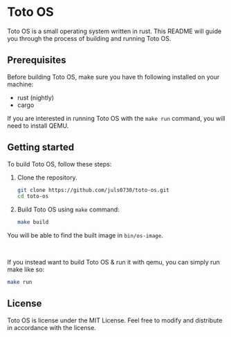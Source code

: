 # Toto OS
Toto OS is a small operating system written in rust. This README will guide you through the process of building and running Toto OS.

## Prerequisites
Before building Toto OS, make sure you have th following installed on your machine:
- rust (nightly)
- cargo

If you are interested in running Toto OS with the `make run` command, you will need to install QEMU.

## Getting started
To build Toto OS, follow these steps:

1. Clone the repository.
	 ```BASH
	 git clone https://github.com/juls0730/toto-os.git
	 cd toto-os
	 ```
2. Build Toto OS using `make` command:
	 ```BASH
	 make build
	 ```

You will be able to find the built image in `bin/os-image`.

<br/>

If you instead want to build Toto OS & run it with qemu, you can simply run make like so:
```BASH
make run
```

## License
Toto OS is license under the MIT License. Feel free to modify and distribute in accordance with the license.